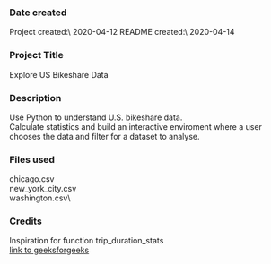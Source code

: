 ### Date created
Project created:\ 2020-04-12
README created:\ 2020-04-14

### Project Title
Explore US Bikeshare Data

### Description
Use Python to understand U.S. bikeshare data.\
Calculate statistics and build an interactive enviroment where a user\
chooses the data and filter for a dataset to analyse.

### Files used
chicago.csv\
new_york_city.csv\
washington.csv\

### Credits
Inspiration for function trip_duration_stats\
[link to geeksforgeeks](https://www.geeksforgeeks.org/python-program-to-convert-seconds-into-hours-minutes-and-seconds/)
